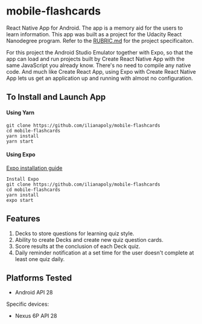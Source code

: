 # mobile-flashcards
React Native App for Android. The app is a memory aid for the users to learn information.
This app was built as a project for the Udacity React Nanodegree program.
Refer to the [RUBRIC.md](https://github.com/ilianapoly/mobile-flashcards/blob/master/RUBRIC.md) for the project specificaiton.

For this project the Android Studio Emulator together with  Expo, so that the app can load and run projects built by Create React Native App with the same JavaScript you already know. There's no need to compile any native code. And much like Create React App, using Expo with Create React Native App lets us get an application up and running with almost no configuration. 

## To Install and Launch App
#### Using Yarn
```
git clone https://github.com/ilianapoly/mobile-flashcards
cd mobile-flashcards
yarn install
yarn start
```

#### Using Expo
[Expo installation guide](https://docs.expo.io/versions/latest/introduction/installation/)
```
Install Expo
git clone https://github.com/ilianapoly/mobile-flashcards
cd mobile-flashcards
yarn install
expo start
```

## Features
1. Decks to store questions for learning quiz style. 
2. Ability to create Decks and create new quiz question cards.
3. Score results at the conclusion of each Deck quiz.
4. Daily reminder notification at a set time for the user doesn't complete at least one quiz daily.


## Platforms Tested
- Android API 28

Specific devices:
 - Nexus 6P API 28 








